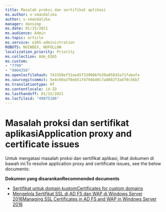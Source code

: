 ```yaml
---
title: Masalah proksi dan sertifikat aplikasi
ms.author: v-smandalika
author: v-smandalika
manager: dansimp
ms.date: 01/15/2021
ms.audience: Admin
ms.topic: article
ms.service: o365-administration
ROBOTS: NOINDEX, NOFOLLOW
localization_priority: Priority
ms.collection: Adm_O365
ms.custom:
- "7799"
- "9004356"
ms.openlocfilehash: 743350ef31ee45f339086fb39a05835a71fabafa
ms.sourcegitcommit: 5e4c60a3f0eb51f4794b40c7a8802f3ad70c56b7
ms.translationtype: HT
ms.contentlocale: id-ID
ms.lasthandoff: 01/15/2021
ms.locfileid: "49875106"
---
```

# <a name="application-proxy-and-certificate-issues"></a><span data-ttu-id="89c26-102">Masalah proksi dan sertifikat aplikasi</span><span class="sxs-lookup"><span data-stu-id="89c26-102">Application proxy and certificate issues</span></span>

<span data-ttu-id="89c26-103">Untuk mengatasi masalah proksi dan sertifikat aplikasi, lihat dokumen di bawah ini:</span><span class="sxs-lookup"><span data-stu-id="89c26-103">To resolve application proxy and certificate issues, see the below documents:</span></span>

<span data-ttu-id="89c26-104">**Dokumen yang disarankan**</span><span class="sxs-lookup"><span data-stu-id="89c26-104">**Recommended documents**</span></span>

- [<span data-ttu-id="89c26-105">Sertifikat untuk domain kustom</span><span class="sxs-lookup"><span data-stu-id="89c26-105">Certificates for custom domains</span></span>](https://docs.microsoft.com/azure/active-directory/manage-apps/application-proxy-configure-custom-domain#certificates-for-custom-domains)
- [<span data-ttu-id="89c26-106">Mengelola Sertifikat SSL di AD FS dan WAP di Windows Server 2016</span><span class="sxs-lookup"><span data-stu-id="89c26-106">Managing SSL Certificates in AD FS and WAP in Windows Server 2016</span></span>](https://docs.microsoft.com/windows-server/identity/ad-fs/operations/manage-ssl-certificates-ad-fs-wap)


